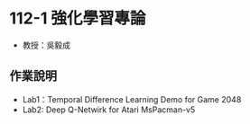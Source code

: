 # 112-1 強化學習專論
* 教授：吳毅成

## 作業說明
* Lab1：Temporal Difference Learning Demo for Game 2048
* Lab2: Deep Q-Netwirk for Atari MsPacman-v5